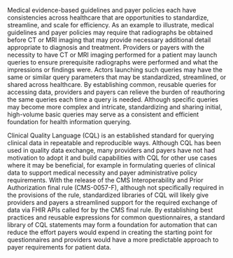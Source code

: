Medical evidence-based guidelines and payer policies each have consistencies across healthcare that are opportunities to standardize, streamline, and scale for efficiency. As an example to illustrate, medical guidelines and payer policies may require that radiographs be obtained before CT or MRI imaging that may provide necessary additional detail appropriate to diagnosis and treatment. Providers or payers with the necessity to have CT or MRI imaging performed for a patient may launch queries to ensure prerequisite radiographs were performed and what the impressions or findings were. Actors launching such queries may have the same or similar query parameters that may be standardized, streamlined, or shared across healthcare. By establishing common, reusable queries for accessing data, providers and payers can relieve the burden of reauthoring the same queries each time a query is needed. Although specific queries may become more complex and intricate, standardizing and sharing initial, high-volume basic queries may serve as a consistent and efficient foundation for health information querying.

Clinical Quality Language (CQL) is an established standard for querying clinical data in repeatable and reproducible ways. Although CQL has been used in quality data exchange, many providers and payers have not had motivation to adopt it and build capabilities with CQL for other use cases where it may be beneficial, for example in formulating queries of clinical data to support medical necessity and payer administrative policy requirements. With the release of the CMS Interoperability and Prior Authorization final rule (CMS-0057-F), although not specifically required in the provisions of the rule, standardized libraries of CQL will likely give providers and payers a streamlined support for the required exchange of data via FHIR APIs called for by the CMS final rule. By establishing best practices and reusable expressions for common questionnaires, a standard library of CQL statements may form a foundation for automation that can reduce the effort payers would expend in creating the starting point for questionnaires and providers would have a more predictable approach to payer requirements for patient data.
